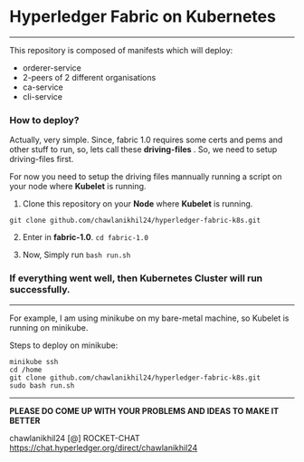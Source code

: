# Hyperledger Fabric on Kubernetes
---
This repository is composed of manifests which will deploy:

  * orderer-service
  * 2-peers of 2 different organisations
  * ca-service
  * cli-service

### How to deploy?
Actually, very simple. Since, fabric 1.0 requires some certs and pems and other stuff to run, so, lets call these **driving-files** . So, we need to setup driving-files first.


For now you need to setup the driving files mannually running a script on your node where **Kubelet** is running.

  1. Clone this repository on your **Node** where **Kubelet** is running.

  ```git clone github.com/chawlanikhil24/hyperledger-fabric-k8s.git```

  2. Enter in **fabric-1.0**. ```cd fabric-1.0```

  3. Now, Simply run ```bash run.sh```

### If everything went well, then Kubernetes Cluster will run successfully.

---
For example, I am using minikube on my bare-metal machine, so Kubelet is running on minikube.

Steps to deploy on minikube:

```
minikube ssh
cd /home
git clone github.com/chawlanikhil24/hyperledger-fabric-k8s.git
sudo bash run.sh
```
---
**PLEASE DO COME UP WITH YOUR PROBLEMS AND IDEAS TO MAKE IT BETTER**

chawlanikhil24 [@] ROCKET-CHAT
https://chat.hyperledger.org/direct/chawlanikhil24
